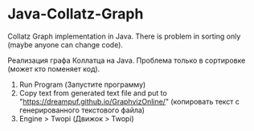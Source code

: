 # Java-Collatz-Graph
Collatz Graph implementation in Java.
There is problem in sorting only (maybe anyone can change code).

Реализация графа Коллатца на Java.
Проблема только в сортировке (может кто поменяет код).

1. Run Program (Запустите программу)
2. Copy text from generated text file and put to "https://dreampuf.github.io/GraphvizOnline/" (копировать текст с генерированного текстового файла)
3. Engine > Twopi (Движок > Twopi)
